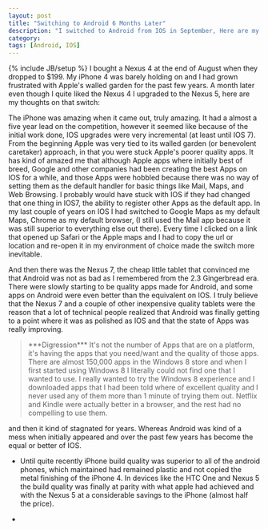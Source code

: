 ```yaml
---
layout: post
title: "Switching to Android 6 Months Later"
description: "I switched to Android from IOS in September, Here are my thoughts"
category: 
tags: [Android, IOS]
---
```

{% include JB/setup %}
I bought a Nexus 4 at the end of August when they dropped to $199.  My iPhone 4 was barely holding on and I had grown
frustrated with Apple's walled garden for the past few years.  A month later even though I quite liked the Nexus 4
I upgraded to the Nexus 5, here are my thoughts on that switch:

The iPhone was amazing when it came out, truly amazing.  It had a almost a five year lead on the competition, however
it seemed like because of the initial work done, IOS upgrades were very incremental (at least until IOS 7).  From the
beginning Apple was very tied to its walled garden (or benevolent caretaker) approach, in that you were stuck Apple's
poorer quality apps.  It has kind of amazed me that although Apple apps where initially best of breed, Google and other
companies had been creating the best Apps on IOS for a while, and those Apps were hobbled because there was no way
of setting them as the default handler for basic things like Mail, Maps, and Web Browsing.  I probably would have stuck
with IOS if they had changed that one thing in IOS7, the ability to register other Apps as the default app.  In my last
couple of years on IOS I had switched to Google Maps as my default Maps, Chrome as my default browser, (I still used
the Mail app because it was still superior to everything else out there).  Every time I clicked on a link that opened up
Safari or the Apple maps and I had to copy the url or location and re-open it in my environment of choice made the
switch more inevitable.

And then there was the Nexus 7, the cheap little tablet that convinced me that Android was not as bad as I remembered
from the 2.3 Gingerbread era.  There were slowly starting to be quality apps made for Android, and some apps on Android
were even better than the equivalent on IOS.  I truly believe that the Nexus 7 and a couple of other inexpensive quality
tablets were the reason that a lot of technical people realized that Android was finally getting to a point where it
was as polished as IOS and that the state of Apps was really improving.

<blockquote>***Digression*** It's not the number of Apps that are on a platform, it's having the apps that you need/want
and the quality of those apps.   There are almost 150,000 apps in the Windows 8 store and when I first started using Windows 8
I literally could not find one that I wanted to use.  I really
wanted to try the Windows 8 experience and I downloaded apps that I had been told where of excellent quality and I never used
any of them more than 1 minute of trying them out.   Netflix and Kindle were actually better in a browser, and the rest had no
compelling to use them.
</blockquote>


 and then it kind of stagnated for years.  Whereas Android was kind of a mess when
initially appeared and over the past few years has become the equal or better of IOS.

- Until quite recently iPhone build quality was superior to all of the android phones, which maintained had remained plastic
and not copied the metal finishing of the iPhone 4.  In devices like the HTC One and Nexus 5 the build quality was finally
 at parity with what apple had achieved and with the Nexus 5 at a considerable savings to the iPhone (almost half the price).

-
